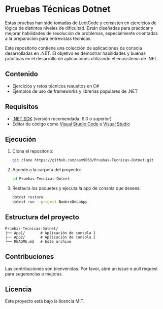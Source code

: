 # Pruebas Técnicas Dotnet

Estas pruebas han sido tomadas de LeetCode y consisten en ejercicios de lógica de distintos niveles de dificultad. Están diseñadas para practicar y mejorar habilidades de resolución de problemas, especialmente orientadas a la preparación para entrevistas técnicas.

Este repositorio contiene una colección de aplicaciones de consola desarrolladas en .NET. El objetivo es demostrar habilidades y buenas prácticas en el desarrollo de aplicaciones utilizando el ecosistema de .NET.

## Contenido

- Ejercicios y retos técnicos resueltos en C#
- Ejemplos de uso de frameworks y librerías populares de .NET

## Requisitos

- [.NET SDK](https://dotnet.microsoft.com/download) (versión recomendada: 6.0 o superior)
- Editor de código como [Visual Studio Code](https://code.visualstudio.com/) o [Visual Studio](https://visualstudio.microsoft.com/)

## Ejecución

1. Clona el repositorio:
    ```bash
    git clone https://github.com/aam9063/Pruebas-Tecnicas-Dotnet.git
    ```

2. Accede a la carpeta del proyecto:

    ```bash
    cd Pruebas-Tecnicas-Dotnet
    ```

3. Restaura los paquetes y ejecuta la app de consola que desees:

    ```bash
    dotnet restore
    dotnet run --project NombreDeLaApp
    ```

## Estructura del proyecto

```
Pruebas-Tecnicas-Dotnet/
├── App1/       # Aplicación de consola 1
├── App2/       # Aplicación de consola 2
└── README.md   # Este archivo
```

## Contribuciones

Las contribuciones son bienvenidas. Por favor, abre un issue o pull request para sugerencias o mejoras.

## Licencia

Este proyecto está bajo la licencia MIT.
